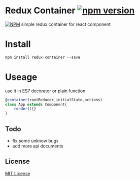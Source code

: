 Redux Container [![npm version](https://badge.fury.io/js/redux-container.svg)](https://badge.fury.io/js/redux-container)
===
[![NPM](https://nodei.co/npm/redux-container.png)](https://nodei.co/npm/redux-container/)
simple redux container for react component

Install
===

```javascript
npm install redux-container --save
```

Useage
===

use it in ES7 decorator or plain function 

```javascript
@container(rootReducer,initialState,actions)
class App extends Component{
    render(){}
}
```

## Todo

- fix some unknow bugs
- add more api documents


## License

[MIT License](http://en.wikipedia.org/wiki/MIT_License)